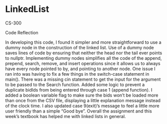 # LinkedList

CS-300

Code Reflection

In developing this code, I found it simpler and more straightforward to use a dummy node in the construction of the linked list. Use of a dummy node saves
lines of code by ensuring that neither the head nor the tail ever points to nullptr. Implementing dummy nodes simplifies all the code of the append,
prepend, search, remove, and insert operations since it allows us to always have every node pointed to by, and pointing to another node. 
One issue I ran into was having to fix a few things in the switch-case statement in main(). There was a missing cin statement to get the input for the
argument to be passed to the Search function. Added some logic to prevent a duplicate bidIds from being entered through case 1 (append function). I added a
boolean variable flag to make sure the bids won’t be loaded more than once from the CSV file, displaying a little explanation message instead of the clock
time. I also updated case 9(exit)’s message to feel a little more user friendly than a simple “Good bye”. Overall the assignment and this week’s textbook
has helped me with linked lists in general.

